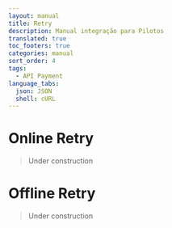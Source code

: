 ```yaml
---
layout: manual
title: Retry
description: Manual integração para Pilotos
translated: true
toc_footers: true
categories: manual
sort_order: 4
tags:
  - API Payment
language_tabs:
  json: JSON
  shell: cURL
---
```


# Online Retry

> Under construction

# Offline Retry

> Under construction
